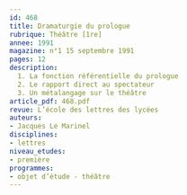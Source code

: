 ```yaml
---
id: 468
title: Dramaturgie du prologue 
rubrique: Théâtre [1re]
annee: 1991
magazine: n°1 15 septembre 1991
pages: 12
description: 
  1. La fonction référentielle du prologue
  2. Le rapport direct au spectateur
  3. Un métalangage sur le théâtre
article_pdf: 468.pdf
revue: L’école des lettres des lycées
auteurs:
- Jacques Le Marinel
disciplines:
- lettres
niveau_etudes:
- première
programmes:
- objet d’étude - théâtre
---
```

